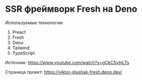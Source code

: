 # SSR фреймворк Fresh на Deno


Используемые технологии:
1) Preact
2) Fresh
3) Deno
4) Tailwind
5) TypeScript

Источник: https://www.youtube.com/watch?v=gCkCSyhjLTs

Страница проект: https://viktor-glushak-fresh.deno.dev/
